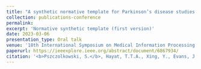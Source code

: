 ```yaml
---
title: "A synthetic normative template for Parkinson’s disease studies using structural and neuromelanin-sensitive magnetic resonance imaging"
collection: publications-conference
permalink: 
excerpt: 'Normative synthetic template (first version)'
date: 2023-03-06
presentation_type: Oral talk
venue: '18th International Symposium on Medical Information Processing and Analysis (SIPAIM)'
paperurl: https://ieeexplore.ieee.org/abstract/document/6867934/
citation: '<b>Pszczolkowski, S.</b>, Hayat, T.T.A., Xing, Y., Evans, J., Morgan, P.S., Auer, D.P. and Tench, C., 2023, March. &quot;A synthetic normative template for Parkinson’s disease studies using structural and neuromelanin-sensitive magnetic resonance imaging&quot; <i>In Medical Information Processing and Analysis (SIPAIM), 2022 18th International Symposium on</i>'
---
```

